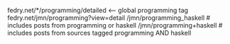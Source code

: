 
fedry.net/*/programming/detailed <-- global programming tag
fedry.net/jmn/programming?view=detail
         /jmn/programming_haskell   # includes posts from programming or haskell
         /jmn/programming+haskell   # includes posts from sources tagged programming AND haskell